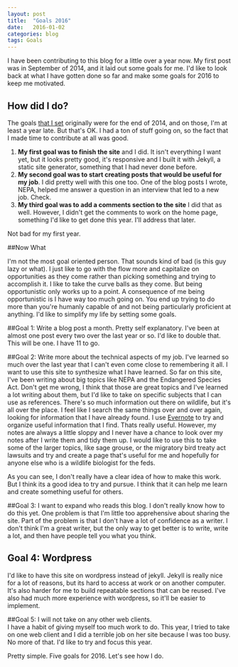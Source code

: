 ```yaml
---
layout: post
title:  "Goals 2016"
date:   2016-01-02
categories: blog 
tags: Goals
---
```


I have been contributing to this blog for a little over a year now.  My first post was in September of 2014, and it laid out some goals for me. I'd like to look back at what I have gotten done so far and make some goals for 2016 to keep me motivated. 

## How did I do?
The goals [that I set][why am I blogging] originally were for the end of 2014, and on those, I'm at least a year late. But that's OK. I had a ton of stuff going on, so the fact that I made time to contribute at all was good.  

1. **My first goal was to finish the site** and I did.  It isn't everything I want yet, but it looks pretty good, it's responsive and I built it with Jekyll, a static site generator, something that I had never done before. 
2. **My second goal was to start creating posts that would be useful for my job**.  I did pretty well with this one too.  One of the blog posts I wrote, NEPA, helped me answer a question in an interview that led to a new job.  Check. 
3.  **My third goal was to add a comments section to the site** I did that as well. However, I didn't get the comments to work on the home page, something I'd like to get done this year. I'll address that later. 

Not bad for my first year.   


##Now What

I'm not the most goal oriented person.  That sounds kind of bad (is this guy lazy or what).  I just like to go with the flow more and capitalize on opportunities as they come rather than picking something and trying to accomplish it. I like to take the curve balls as they come. But being opportunistic only works up to a point.  A consequence of me being opportunistic is I have way too much going on.  You end up trying to do more than you're humanly capable of and not being particularly proficient at anything. I'd like to simplify my life by setting some goals. 

##Goal 1: Write a blog post a month. 
Pretty self explanatory.  I've been at almost one post every two over the last year or so. I'd like to double that.  This will be one. I have 11 to go. 

##Goal 2: Write more about the technical aspects of my job.
I've learned so much over the last year that I can't even come close to remembering it all. I want to use this site to synthesize what I have learned.  So far on this site, I've been writing about big topics like NEPA and the Endangered Species Act.  Don't get me wrong, I think that those are great topics and I've learned a lot writing about them,  but I'd like to take on specific subjects that I can use as references.  There's so much information out there on wildlife, but it's all over the place.  I feel like I search the same things over and over again, looking for information that I have already found.  I use [Evernote][evernote] to try and organize useful information that I find. Thats really useful. However, my notes are always a little sloppy and I never have a chance to look over my notes after I write them and tidy them up.  I would like to use this to take some of the larger topics, like sage grouse, or the migratory bird treaty act lawsuits and try and create a page that's useful for me and hopefully for anyone else who is a wildlife biologist for the feds. 

As you can see, I don't really have a clear idea of how to make this work. But I think its a good idea to try and pursue. I think that it can help me learn and create something useful for others. 

##Goal 3: I want to expand who reads this blog. 
I don't really know how to do this yet. One problem is that I'm little too apprehensive about sharing the site.  Part of the problem is that I don't have a lot of confidence as a writer. I don't think I'm a great writer, but the only way to get better is to write, write a lot, and then have people tell you what you think. 

## Goal 4: Wordpress
I'd like to have this site on wordpress instead of jekyll.  Jekyll is really nice for a lot of reasons, but its hard to access at work or on another computer. It's also harder for me to build repeatable sections that can be reused.  I've also had much more experience with wordpress, so it'll be easier to implement. 

##Goal 5:  I will not take on any other web clients.  
I have a habit of giving myself too much work to do.  This year, I tried to take on one web client and I did a terrible job on her site because I was too busy.  No more of that. I'd like to try and focus this year. 

Pretty simple.  Five goals for 2016. Let's see how I do.  

[why am I blogging]:  http://www.schmidtyworks.com/blog/2014/09/24/Why-am-i-blogging.html

[evernote]:           http://www.evernote.com